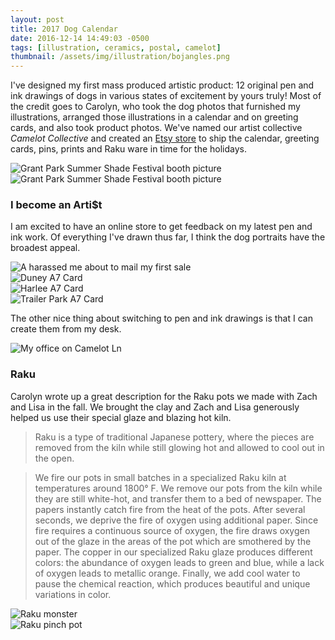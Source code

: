 ```yaml
---
layout: post
title: 2017 Dog Calendar
date: 2016-12-14 14:49:03 -0500
tags: [illustration, ceramics, postal, camelot]
thumbnail: /assets/img/illustration/bojangles.png
---
```


I've designed my first mass produced artistic product: 12 original pen and ink drawings of dogs in various states of excitement by yours truly! Most of the credit goes to Carolyn, who took the dog photos that furnished my illustrations, arranged those illustrations in a calendar and on greeting cards, and also took product photos. We've named our artist collective _Camelot Collective_ and created an [Etsy store](https://www.etsy.com/shop/CamelotCollective) to ship the calendar, greeting cards, pins, prints and Raku ware in time for the holidays.

<div class="row">
  <div class="col-lg-12 pt-4 pb-4">
  	<img class="prototype" src="/assets/img/dogs/calendar_picture.jpeg" alt="Grant Park Summer Shade Festival booth picture"/>
  </div>
  <div class="col-lg-12 pt-4 pb-4">
  	<img class="prototype" src="/assets/img/dogs/dog_portrait_advertisement.jpeg" alt="Grant Park Summer Shade Festival booth picture"/>
  </div>
</div>

### I become an Arti\$t

I am excited to have an online store to get feedback on my latest pen and ink work. Of everything I've drawn thus far, I think the dog portraits have the broadest appeal.

<div class="row">
  <div class="col-lg-12 pt-4">
  	<img class="prototype" src="/assets/img/dogs/first_sale.jpeg" alt="A harassed me about to mail my first sale"/>
  </div>
  <div class="col-md-6 pt-4">
  	<img class="prototype" src="/assets/img/dogs/duney_front_card.jpeg" alt="Duney A7 Card"/>
  </div>
  <div class="col-md-6 pt-4">
  	<img class="prototype" src="/assets/img/dogs/harlee_card.jpeg" alt="Harlee A7 Card"/>
  </div>
  <div class="col-lg-12 pt-4 pb-4">
    <img class="prototype" src="/assets/img/dogs/tp_card.jpeg" alt="Trailer Park A7 Card"/>
  </div>
</div>

The other nice thing about switching to pen and ink drawings is that I can create them from my desk.

<div class="row">
  <div class="col-lg-12 pt-4 pb-4">
  	<img class="prototype" src="/assets/img/design/my_office.jpeg" alt="My office on Camelot Ln"/>
  </div>
</div>

### Raku

Carolyn wrote up a great description for the Raku pots we made with Zach and Lisa in the fall. We brought the clay and Zach and Lisa generously helped us use their special glaze and blazing hot kiln.

> Raku is a type of traditional Japanese pottery, where the pieces are removed from the kiln while still glowing hot and allowed to cool out in the open.

> We fire our pots in small batches in a specialized Raku kiln at temperatures around 1800° F. We remove our pots from the kiln while they are still white-hot, and transfer them to a bed of newspaper. The papers instantly catch fire from the heat of the pots. After several seconds, we deprive the fire of oxygen using additional paper. Since fire requires a continuous source of oxygen, the fire draws oxygen out of the glaze in the areas of the pot which are smothered by the paper. The copper in our specialized Raku glaze produces different colors: the abundance of oxygen leads to green and blue, while a lack of oxygen leads to metallic orange. Finally, we add cool water to pause the chemical reaction, which produces beautiful and unique variations in color.

<div class="row">
  <div class="col-lg-12 pt-4">
  	<img class="prototype" src="/assets/img/raku/raku_monster.jpeg" alt="Raku monster"/>
  </div>
  <div class="col-lg-12 pt-4">
  	<img class="prototype" src="/assets/img/raku/raku_pinch_pot.jpeg" alt="Raku pinch pot"/>
  </div>
</div>
